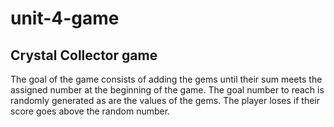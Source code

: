# unit-4-game
Crystal Collector game
----------------------
The goal of the game consists of adding the gems until their sum meets the assigned number at the beginning of the game. The goal number to reach is randomly generated as are the values of the gems. The player loses if their score goes above the random number.